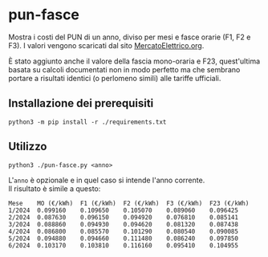 # pun-fasce

Mostra i costi del PUN di un anno, diviso per mesi e fasce orarie (F1, F2 e F3).
I valori vengono scaricati dal sito [MercatoElettrico.org](https://www.mercatoelettrico.org/It/Default.aspx).

È stato aggiunto anche il valore della fascia mono-oraria e F23, quest'ultima basata su calcoli documentati non in modo perfetto ma che sembrano portare a risultati identici (o perlomeno simili) alle tariffe ufficiali.

## Installazione dei prerequisiti

`python3 -m pip install -r ./requirements.txt`

## Utilizzo

`python3 ./pun-fasce.py <anno>`

L'`anno` è opzionale e in quel caso si intende l'anno corrente.  
Il risultato è simile a questo:

```text
Mese	MO (€/kWh)	F1 (€/kWh)	F2 (€/kWh)	F3 (€/kWh)	F23 (€/kWh)
1/2024	0.099160	0.109650	0.105070	0.089060	0.096425
2/2024	0.087630	0.096150	0.094920	0.076810	0.085141
3/2024	0.088860	0.094930	0.094620	0.081320	0.087438
4/2024	0.086800	0.085570	0.101290	0.080540	0.090085
5/2024	0.094880	0.094660	0.111480	0.086240	0.097850
6/2024	0.103170	0.103810	0.116160	0.095410	0.104955
```
